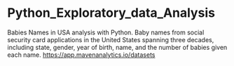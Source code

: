# Python_Exploratory_data_Analysis
Babies Names in USA analysis with Python.
Baby names from social security card applications in the United States spanning three decades, including state, gender, year of birth, name, and the number of babies given each name. https://app.mavenanalytics.io/datasets
